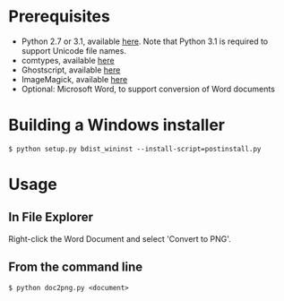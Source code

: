 Prerequisites
=============
* Python 2.7 or 3.1, available [here](http://www.python.org/getit/). Note that Python 3.1 is
  required to support Unicode file names.
* comtypes, available [here](http://sourceforge.net/projects/comtypes/files/comtypes/)
* Ghostscript, available [here](http://www.ghostscript.com/download/gsdnld.html)
* ImageMagick, available [here](http://www.imagemagick.org/script/binary-releases.php#windows)
* Optional: Microsoft Word, to support conversion of Word documents

Building a Windows installer
============================
`$ python setup.py bdist_wininst --install-script=postinstall.py`

Usage
=====
In File Explorer
----------------------
Right-click the Word Document and select 'Convert to PNG'.

From the command line
---------------------
`$ python doc2png.py <document>`
